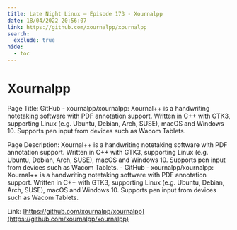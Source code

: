 ```yaml
---
title: Late Night Linux – Episode 173 - Xournalpp
date: 18/04/2022 20:56:07
link: https://github.com/xournalpp/xournalpp
search:
  exclude: true
hide:
  - toc
---
```


# Xournalpp

Page Title: GitHub - xournalpp/xournalpp: Xournal++ is a handwriting notetaking software with PDF annotation support. Written in C++ with GTK3, supporting Linux (e.g. Ubuntu, Debian, Arch, SUSE), macOS and Windows 10. Supports pen input from devices such as Wacom Tablets.

Page Description: Xournal++ is a handwriting notetaking software with PDF annotation support. Written in C++ with GTK3, supporting Linux (e.g. Ubuntu, Debian, Arch, SUSE), macOS and Windows 10. Supports pen input from devices such as Wacom Tablets. - GitHub - xournalpp/xournalpp: Xournal++ is a handwriting notetaking software with PDF annotation support. Written in C++ with GTK3, supporting Linux (e.g. Ubuntu, Debian, Arch, SUSE), macOS and Windows 10. Supports pen input from devices such as Wacom Tablets. 

Link: [https://github.com/xournalpp/xournalpp](https://github.com/xournalpp/xournalpp)